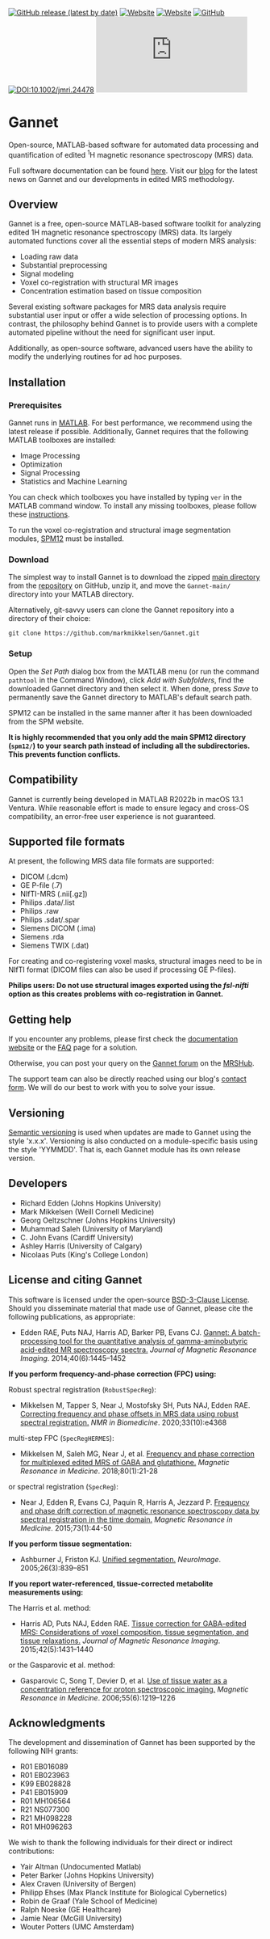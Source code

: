 [![GitHub release (latest by date)](https://img.shields.io/github/v/release/markmikkelsen/Gannet)](https://github.com/markmikkelsen/Gannet/releases)
[![Website](https://img.shields.io/website?label=website&up_message=documentation&url=https%3A%2F%2Fmarkmikkelsen.github.io%2FGannet-docs%2Findex.html)](https://markmikkelsen.github.io/Gannet-docs/index.html)
[![Website](https://img.shields.io/website?label=website&up_message=forum&url=https://forum.mrshub.org/c/mrs-software/gannet/9)](https://forum.mrshub.org/c/mrs-software/gannet/9)
[![GitHub](https://img.shields.io/github/license/markmikkelsen/Gannet)](https://github.com/markmikkelsen/Gannet/blob/main/LICENSE)
[![DOI:10.1002/jmri.24478](https://img.shields.io/badge/DOI-10.1002/jmri.24478-blue.svg)](https://doi.org/10.1002/jmri.24478)
[![Citation Badge](https://api.juleskreuer.eu/citation-badge.php?doi=10.1002/jmri.24478)](https://juleskreuer.eu/projekte/citation-badge/)

# Gannet

Open-source, MATLAB-based software for automated data processing and quantification of edited <sup>1</sup>H magnetic resonance spectroscopy (MRS) data.

Full software documentation can be found [here](https://markmikkelsen.github.io/Gannet-docs/index.html). Visit our [blog](https://gabamrs.com/) for the latest news on Gannet and our developments in edited MRS methodology.

## Overview

Gannet is a free, open-source MATLAB-based software toolkit for analyzing edited 1H magnetic resonance spectroscopy (MRS) data. Its largely automated functions cover all the essential steps of modern MRS analysis:

- Loading raw data
- Substantial preprocessing
- Signal modeling
- Voxel co-registration with structural MR images
- Concentration estimation based on tissue composition

Several existing software packages for MRS data analysis require substantial user input or offer a wide selection of processing options. In contrast, the philosophy behind Gannet is to provide users with a complete automated pipeline without the need for significant user input.

Additionally, as open-source software, advanced users have the ability to modify the underlying routines for ad hoc purposes.

## Installation

### Prerequisites  

Gannet runs in [MATLAB](https://mathworks.com/products/matlab.html). For best performance, we recommend using the latest release if possible. Additionally, Gannet requires that the following MATLAB toolboxes are installed:

- Image Processing
- Optimization
- Signal Processing
- Statistics and Machine Learning

You can check which toolboxes you have installed by typing `ver` in the MATLAB command window. To install any missing toolboxes, please follow these [instructions](https://mathworks.com/matlabcentral/answers/101885-how-do-i-install-additional-toolboxes-into-an-existing-installation-of-matlab).

To run the voxel co-registration and structural image segmentation modules, [SPM12](https://www.fil.ion.ucl.ac.uk/spm/software/spm12/) must be installed.

### Download

The simplest way to install Gannet is to download the zipped [main directory](https://github.com/markmikkelsen/Gannet/archive/main.zip) from the [repository](https://github.com/markmikkelsen/Gannet) on GitHub, unzip it, and move the `Gannet-main/` directory into your MATLAB directory.

Alternatively, git-savvy users can clone the Gannet repository into a directory of their choice:

`git clone https://github.com/markmikkelsen/Gannet.git`

### Setup

Open the *Set Path* dialog box from the MATLAB menu (or run the command `pathtool` in the Command Window), click *Add with Subfolders*, find the downloaded Gannet directory and then select it. When done, press *Save* to permanently save the Gannet directory to MATLAB's default search path.

SPM12 can be installed in the same manner after it has been downloaded from the SPM website.

**It is highly recommended that you only add the main SPM12 directory (`spm12/`) to your search path instead of including all the subdirectories. This prevents function conflicts.**

## Compatibility

Gannet is currently being developed in MATLAB R2022b in macOS 13.1 Ventura. While reasonable effort is made to ensure legacy and cross-OS compatibility, an error-free user experience is not guaranteed.

## Supported file formats

At present, the following MRS data file formats are supported:

- DICOM (.dcm)
- GE P-file (.7)
- NIfTI-MRS (.nii[.gz])
- Philips .data/.list
- Philips .raw
- Philips .sdat/.spar
- Siemens DICOM (.ima)
- Siemens .rda
- Siemens TWIX (.dat)

For creating and co-registering voxel masks, structural images need to be in NIfTI format (DICOM files can also be used if processing GE P-files).

**Philips users: Do not use structural images exported using the *fsl-nifti* option as this creates problems with co-registration in Gannet.**

## Getting help

If you encounter any problems, please first check the [documentation website](https://markmikkelsen.github.io/Gannet-docs/index.html) or the [FAQ](https://markmikkelsen.github.io/Gannet-docs/faq.html) page for a solution.

Otherwise, you can post your query on the [Gannet forum](https://forum.mrshub.org/c/mrs-software/gannet/9) on the [MRSHub](https://mrshub.org/).

The support team can also be directly reached using our blog's [contact form](https://gabamrs.com/contact). We will do our best to work with you to solve your issue.

## Versioning

[Semantic versioning](https://semver.org/) is used when updates are made to Gannet using the style 'x.x.x'. Versioning is also conducted on a module-specific basis using the style 'YYMMDD'. That is, each Gannet module has its own release version.

## Developers

- Richard Edden (Johns Hopkins University)
- Mark Mikkelsen (Weill Cornell Medicine)
- Georg Oeltzschner (Johns Hopkins University)
- Muhammad Saleh (University of Maryland)
- C. John Evans (Cardiff University)
- Ashley Harris (University of Calgary)
- Nicolaas Puts (King's College London)

## License and citing Gannet

This software is licensed under the open-source [BSD-3-Clause License](https://github.com/markmikkelsen/Gannet/blob/main/LICENSE). Should you disseminate material that made use of Gannet, please cite the following publications, as appropriate:

- Edden RAE, Puts NAJ, Harris AD, Barker PB, Evans CJ. [Gannet: A batch-processing tool for the quantitative analysis of gamma-aminobutyric acid-edited MR spectroscopy spectra.](https://doi.org/10.1002/jmri.24478) *Journal of Magnetic Resonance Imaging*. 2014;40(6):1445–1452

**If you perform frequency-and-phase correction (FPC) using:**

Robust spectral registration (`RobustSpecReg`):

- Mikkelsen M, Tapper S, Near J, Mostofsky SH, Puts NAJ, Edden RAE. [Correcting frequency and phase offsets in MRS data using robust spectral registration.](https://doi.org/10.1002/nbm.4368) *NMR in Biomedicine*. 2020;33(10):e4368

multi-step FPC (`SpecRegHERMES`):

- Mikkelsen M, Saleh MG, Near J, et al. [Frequency and phase correction for multiplexed edited MRS of GABA and glutathione.](https://doi.org/10.1002/mrm.27027) *Magnetic Resonance in Medicine*. 2018;80(1):21-28

or spectral registration (`SpecReg`):

- Near J, Edden R, Evans CJ, Paquin R, Harris A, Jezzard P. [Frequency and phase drift correction of magnetic resonance spectroscopy data by spectral registration in the time domain.](https://doi.org/10.1002/mrm.25094) *Magnetic Resonance in Medicine*. 2015;73(1):44-50

**If you perform tissue segmentation:**

- Ashburner J, Friston KJ. [Unified segmentation.](https://doi.org/10.1016/j.neuroimage.2005.02.018) *NeuroImage*. 2005;26(3):839–851

**If you report water-referenced, tissue-corrected metabolite measurements using:**

The Harris et al. method:

- Harris AD, Puts NAJ, Edden RAE. [Tissue correction for GABA-edited MRS: Considerations of voxel composition, tissue segmentation, and tissue relaxations.](https://doi.org/10.1002/jmri.24903) *Journal of Magnetic Resonance Imaging*. 2015;42(5):1431–1440

or the Gasparovic et al. method:

- Gasparovic C, Song T, Devier D, et al. [Use of tissue water as a concentration reference for proton spectroscopic imaging.](https://doi.org/10.1002/mrm.20901) *Magnetic Resonance in Medicine*. 2006;55(6):1219–1226

## Acknowledgments

The development and dissemination of Gannet has been supported by the following NIH grants:

- R01 EB016089
- R01 EB023963
- K99 EB028828
- P41 EB015909
- R01 MH106564
- R21 NS077300
- R21 MH098228
- R01 MH096263

We wish to thank the following individuals for their direct or indirect contributions:

- Yair Altman (Undocumented Matlab)
- Peter Barker (Johns Hopkins University)
- Alex Craven (University of Bergen)
- Philipp Ehses (Max Planck Institute for Biological Cybernetics)
- Robin de Graaf (Yale School of Medicine)
- Ralph Noeske (GE Healthcare)
- Jamie Near (McGill University)
- Wouter Potters (UMC Amsterdam)
